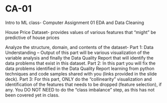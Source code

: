 # CA-01
Intro to ML class- Computer Assignment 01 EDA and Data Cleaning


House Price Dataset- provides values of various features that “might” be predictive of house prices

Analyze the structure, domain, and contents of the dataset-
Part 1: Data Understanding – Output of this part will be various visualization of the
variable analysis and finally the Data Quality Report that will identify the data problems
that exist in this dataset.
Part 2: In this part you will fix the data problems identified in the Data Quality Report
learning from python techniques and code samples shared with you (links provided in
the slide deck).
Part 3: For this part, ONLY do the “collinearity” visualization and identification of the
features that needs to be dropped (feature selection), if any. You DO NOT NEED to do
the “class imbalance” step, as this has not been covered yet in class.

